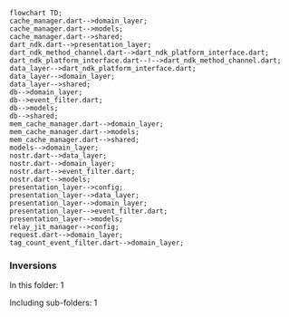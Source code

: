 <!---
Generated by https://github.com/polina-c/layerlens
Dependencies that create loops (inversions) are marked with `!`.
-->

```mermaid
flowchart TD;
cache_manager.dart-->domain_layer;
cache_manager.dart-->models;
cache_manager.dart-->shared;
dart_ndk.dart-->presentation_layer;
dart_ndk_method_channel.dart-->dart_ndk_platform_interface.dart;
dart_ndk_platform_interface.dart--!-->dart_ndk_method_channel.dart;
data_layer-->dart_ndk_platform_interface.dart;
data_layer-->domain_layer;
data_layer-->shared;
db-->domain_layer;
db-->event_filter.dart;
db-->models;
db-->shared;
mem_cache_manager.dart-->domain_layer;
mem_cache_manager.dart-->models;
mem_cache_manager.dart-->shared;
models-->domain_layer;
nostr.dart-->data_layer;
nostr.dart-->domain_layer;
nostr.dart-->event_filter.dart;
nostr.dart-->models;
presentation_layer-->config;
presentation_layer-->data_layer;
presentation_layer-->domain_layer;
presentation_layer-->event_filter.dart;
presentation_layer-->models;
relay_jit_manager-->config;
request.dart-->domain_layer;
tag_count_event_filter.dart-->domain_layer;
```

### Inversions
In this folder: 1

Including sub-folders: 1

